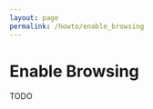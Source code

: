 ```yaml
---
layout: page
permalink: /howto/enable_browsing
---
```

<!--- IMPORTANT: This permlink is referenced from InputApp -->

# Enable Browsing

TODO